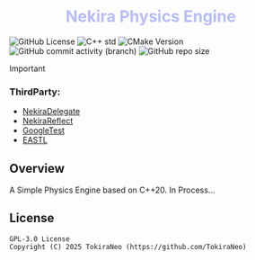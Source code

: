 ﻿<h1 align = "center", style = "color:#B7BDF8FF">
 Nekira Physics Engine
</h1>

![GitHub License](https://img.shields.io/github/license/TokiraNeo/NekiraPhysicsEngine?style=flat-square&labelColor=363a4f&color=b7bdf8)
![C++ std](https://img.shields.io/badge/C%2B%2B-%3E%3D20-%23b7bdf8?style=flat-square&labelColor=%23363a4f&logo=cplusplus)
![CMake Version](https://img.shields.io/badge/CMake-%3E%3D3.20-b7bdf8?style=flat-square&labelColor=363a4f&logo=cmake)
![GitHub commit activity (branch)](https://img.shields.io/github/commit-activity/m/TokiraNeo/NekiraPhysicsEngine/main?style=flat-square&labelColor=363a4f&color=b7bdf8&logo=github)
![GitHub repo size](https://img.shields.io/github/repo-size/TokiraNeo/NekiraPhysicsEngine?style=flat-square&labelColor=363a4f&color=b7bdf8&logo=github)

> [!Important]
>
> ### ThirdParty:
>
> - [NekiraDelegate](https://github.com/TokiraNeo/NekiraDelegate)
> - [NekiraReflect](https://github.com/TokiraNeo/NekiraReflect)
> - [GoogleTest](https://github.com/google/googletest)
> - [EASTL](https://github.com/electronicarts/EASTL)

## Overview

A Simple Physics Engine based on C++20. In Process...

## License

```
GPL-3.0 License
Copyright (C) 2025 TokiraNeo (https://github.com/TokiraNeo)
```
